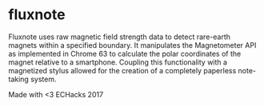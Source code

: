 # fluxnote
Fluxnote uses raw magnetic field strength data to detect rare-earth magnets within a specified boundary. It manipulates the Magnetometer API as implemented in Chrome 63 to calculate the polar coordinates of the magnet relative to a smartphone. Coupling this functionality with a magnetized stylus allowed for the creation of a completely paperless note-taking system. 

Made with <3 ECHacks 2017